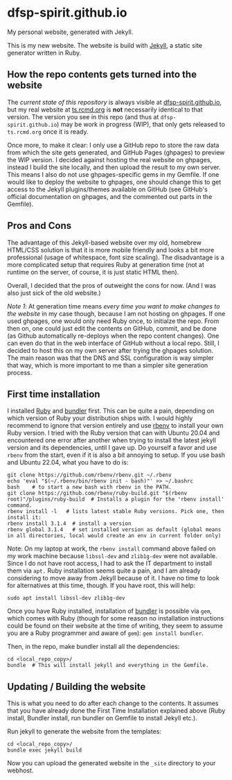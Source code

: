 # dfsp-spirit.github.io

My personal website, generated with Jekyll.

This is my new website. The website is build with [Jekyll](https://jekyllrb.com/), a static site generator written in Ruby.

## How the repo contents gets turned into the website

The *current state of this repository* is always visible at [dfsp-spirit.github.io](https://dfsp-spirit.github.io/), but my real website at [ts.rcmd.org](https://ts.rcmd.org/) is **not** necessarily identical to that version. The version you see in this repo (and thus at `dfsp-spirit.github.io`) may be work in progress (WIP), that only gets released to `ts.rcmd.org` once it is ready. 

Once more, to make it clear: I only use a GitHub repo to store the raw data from which the site gets generated, and GitHub Pages (ghpages) to preview the WIP version. I decided against hosting the real website on ghpages, instead I build the site locally, and then upload the result to my own server. This means I also do not use ghpages-specific gems in my Gemfile. If one would like to deploy the website to ghpages, one should change this to get access to the Jekyll plugins/themes available on GitHub (see GitHub's official documentation on ghpages, and the commented out parts in the Gemfile).

## Pros and Cons

The advantage of this Jekyll-based website over my old, homebrew HTML/CSS solution is that it is more mobile friendly and looks a bit more professional (usage of whitespace, font size scaling). The disadvantage is a more complicated setup that requires Ruby at generation time (not at runtime on the server, of course, it is just static HTML then). 

Overall, I decided that the pros of outweight the cons for now. (And I was also just sick of the old website.)

*Note 1*: At generation time means *every time you want to make changes to the website* in my case though, because I am not hosting on ghpages. If one used ghpages, one would only need Ruby once, to initialze the repo. From then on, one could just edit the contents on GitHub, commit, and be done (as Github automatically re-deploys when the repo content changes). One can even do that in the web interface of GitHub without a local repo. Still, I decided to host this on my own server after trying the ghpages solution. The main reason was that the DNS and SSL configuration is way simpler that way, which is more important to me than a simpler site generation process.


## First time installation

I installed [Ruby](https://www.ruby-lang.org/en/) and [bundler](https://bundler.io/) first. This can be quite a pain, depending on which version of Ruby your distribution ships with. I would highly recommend to ignore that version entirely and use [rbenv](https://github.com/rbenv/rbenv) to install your own Ruby version. I tried with the Ruby version that can with Ubuntu 20.04 and encountered one error after another when trying to install the latest jekyll version and its dependencies, until I gave up. Do yourself a favor and use `rbenv` from the start, even if it is also a bit annoying to setup. If you use bash and Ubuntu 22.04, what you have to do is:

```shell
git clone https://github.com/rbenv/rbenv.git ~/.rbenv
echo 'eval "$(~/.rbenv/bin/rbenv init - bash)"' >> ~/.bashrc
bash    # to start a new bash with rbenv in the PATH.
git clone https://github.com/rbenv/ruby-build.git "$(rbenv root)"/plugins/ruby-build  # Installs a plugin for the 'rbenv install' command.
rbenv install -l   # lists latest stable Ruby versions. Pick one, then install it:
rbenv install 3.1.4  # install a version
rbenv global 3.1.4   # set installed version as default (global means in all directories, local would create an env in current folder only)
```

Note: On my laptop at work, the `rbenv install` command above failed on my work machine because `libssl-dev` and `zlib1g-dev` were not available. Since I do not have root access, I had to ask the IT department to install them via `apt.` Ruby installation seems quite a pain, and I am already considering to move away from Jekyll because of it. I have no time to look for alternatives at this time, though. If you have root, this will help:

```shell
sudo apt install libssl-dev zlib1g-dev
```

Once you have Ruby installed, installation of [bundler](https://bundler.io/) is possible via `gem`, which comes with Ruby (though for some reason no installation instructions could be found on their website at the time of writing, they seem to assume you are a Ruby programmer and aware of `gem`): `gem install bundler`.

Then, in the repo, make bundler install all the dependencies:

```shell
cd <local_repo_copy>/
bundle  # This will install jekyll and everything in the Gemfile.
```

## Updating / Building the website

This is what you need to do after each change to the contents. It assumes that you have already done the First Time Installation explained above (Ruby install, Bundler install, run bundler on Gemfile to install Jekyll etc.).

Run jekyll to generate the website from the templates:

```shell
cd <local_repo_copy>/
bundle exec jekyll build
```

Now you can upload the generated website in the `_site` directory to your webhost.
